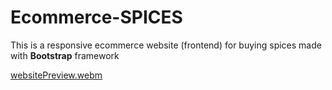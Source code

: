 # Ecommerce-SPICES
This is a responsive ecommerce website (frontend) for buying spices made with **Bootstrap** framework


[websitePreview.webm](https://github.com/sivanesh-dsp/Ecommerce-SPICES/assets/60127773/7ea394f8-f5c0-4680-9d48-5a2508b6cfcd)
